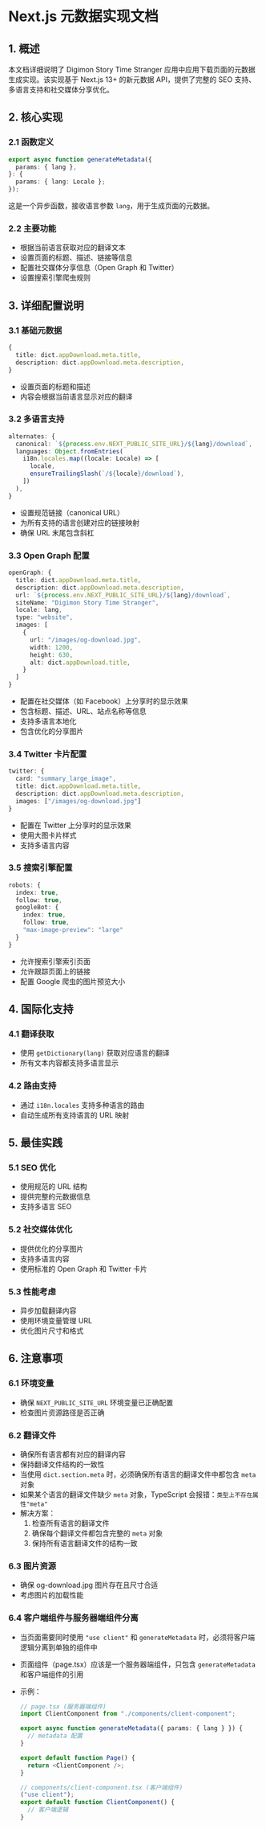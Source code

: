 # Next.js 元数据实现文档

## 1. 概述

本文档详细说明了 Digimon Story Time Stranger 应用中应用下载页面的元数据生成实现。该实现基于 Next.js 13+ 的新元数据 API，提供了完整的 SEO 支持、多语言支持和社交媒体分享优化。

## 2. 核心实现

### 2.1 函数定义

```typescript
export async function generateMetadata({
  params: { lang },
}: {
  params: { lang: Locale };
});
```

这是一个异步函数，接收语言参数 `lang`，用于生成页面的元数据。

### 2.2 主要功能

- 根据当前语言获取对应的翻译文本
- 设置页面的标题、描述、链接等信息
- 配置社交媒体分享信息（Open Graph 和 Twitter）
- 设置搜索引擎爬虫规则

## 3. 详细配置说明

### 3.1 基础元数据

```typescript
{
  title: dict.appDownload.meta.title,
  description: dict.appDownload.meta.description,
}
```

- 设置页面的标题和描述
- 内容会根据当前语言显示对应的翻译

### 3.2 多语言支持

```typescript
alternates: {
  canonical: `${process.env.NEXT_PUBLIC_SITE_URL}/${lang}/download`,
  languages: Object.fromEntries(
    i18n.locales.map((locale: Locale) => [
      locale,
      ensureTrailingSlash(`/${locale}/download`),
    ])
  ),
}
```

- 设置规范链接（canonical URL）
- 为所有支持的语言创建对应的链接映射
- 确保 URL 末尾包含斜杠

### 3.3 Open Graph 配置

```typescript
openGraph: {
  title: dict.appDownload.meta.title,
  description: dict.appDownload.meta.description,
  url: `${process.env.NEXT_PUBLIC_SITE_URL}/${lang}/download`,
  siteName: "Digimon Story Time Stranger",
  locale: lang,
  type: "website",
  images: [
    {
      url: "/images/og-download.jpg",
      width: 1200,
      height: 630,
      alt: dict.appDownload.title,
    }
  ]
}
```

- 配置在社交媒体（如 Facebook）上分享时的显示效果
- 包含标题、描述、URL、站点名称等信息
- 支持多语言本地化
- 包含优化的分享图片

### 3.4 Twitter 卡片配置

```typescript
twitter: {
  card: "summary_large_image",
  title: dict.appDownload.meta.title,
  description: dict.appDownload.meta.description,
  images: ["/images/og-download.jpg"]
}
```

- 配置在 Twitter 上分享时的显示效果
- 使用大图卡片样式
- 支持多语言内容

### 3.5 搜索引擎配置

```typescript
robots: {
  index: true,
  follow: true,
  googleBot: {
    index: true,
    follow: true,
    "max-image-preview": "large"
  }
}
```

- 允许搜索引擎索引页面
- 允许跟踪页面上的链接
- 配置 Google 爬虫的图片预览大小

## 4. 国际化支持

### 4.1 翻译获取

- 使用 `getDictionary(lang)` 获取对应语言的翻译
- 所有文本内容都支持多语言显示

### 4.2 路由支持

- 通过 `i18n.locales` 支持多种语言的路由
- 自动生成所有支持语言的 URL 映射

## 5. 最佳实践

### 5.1 SEO 优化

- 使用规范的 URL 结构
- 提供完整的元数据信息
- 支持多语言 SEO

### 5.2 社交媒体优化

- 提供优化的分享图片
- 支持多语言内容
- 使用标准的 Open Graph 和 Twitter 卡片

### 5.3 性能考虑

- 异步加载翻译内容
- 使用环境变量管理 URL
- 优化图片尺寸和格式

## 6. 注意事项

### 6.1 环境变量

- 确保 `NEXT_PUBLIC_SITE_URL` 环境变量已正确配置
- 检查图片资源路径是否正确

### 6.2 翻译文件

- 确保所有语言都有对应的翻译内容
- 保持翻译文件结构的一致性
- 当使用 `dict.section.meta` 时，必须确保所有语言的翻译文件中都包含 `meta` 对象
- 如果某个语言的翻译文件缺少 `meta` 对象，TypeScript 会报错：`类型上不存在属性"meta"`
- 解决方案：
  1. 检查所有语言的翻译文件
  2. 确保每个翻译文件都包含完整的 `meta` 对象
  3. 保持所有语言翻译文件的结构一致

### 6.3 图片资源

- 确保 og-download.jpg 图片存在且尺寸合适
- 考虑图片的加载性能

### 6.4 客户端组件与服务器端组件分离

- 当页面需要同时使用 `"use client"` 和 `generateMetadata` 时，必须将客户端逻辑分离到单独的组件中
- 页面组件（page.tsx）应该是一个服务器端组件，只包含 `generateMetadata` 和客户端组件的引用
- 示例：

  ```typescript
  // page.tsx (服务器端组件)
  import ClientComponent from "./components/client-component";

  export async function generateMetadata({ params: { lang } }) {
    // metadata 配置
  }

  export default function Page() {
    return <ClientComponent />;
  }

  // components/client-component.tsx (客户端组件)
  ("use client");
  export default function ClientComponent() {
    // 客户端逻辑
  }
  ```
